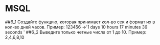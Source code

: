 # MSQL
##6_1
Создайте функцию, которая принимает кол-во сек и формат их в кол-во дней часов. Пример: 123456 ->'1 days 10 hours 17 minutes 36 seconds '
##6_2
Выведите только четные числа от 1 до 10. Пример: 2,4,6,8,10

